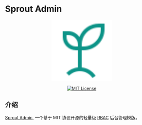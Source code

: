 # Sprout Admin

<p align="center">
  <a href="https://github.com/jic999/sprout-admin">
    <img alt="Vue Naive Admin Logo" width="200" src="./public/favicon.svg">
  </a>
</p>
<p align="center">
  <a href="./LICENSE"><img alt="MIT License" src="https://badgen.net/github/license/jic999/sprout-admin"/></a>
</p>


## 介绍


[Sprout Admin](https://github.com/jic999/sprout-admin), 一个基于 MIT 协议开源的轻量级 [RBAC](https://en.wikipedia.org/wiki/Role-based_access_control) 后台管理模版。
